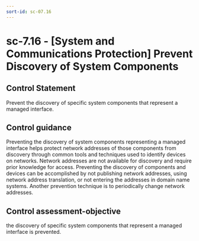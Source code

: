 ```yaml
---
sort-id: sc-07.16
---
```


# sc-7.16 - \[System and Communications Protection\] Prevent Discovery of System Components

## Control Statement

Prevent the discovery of specific system components that represent a managed interface.

## Control guidance

Preventing the discovery of system components representing a managed interface helps protect network addresses of those components from discovery through common tools and techniques used to identify devices on networks. Network addresses are not available for discovery and require prior knowledge for access. Preventing the discovery of components and devices can be accomplished by not publishing network addresses, using network address translation, or not entering the addresses in domain name systems. Another prevention technique is to periodically change network addresses.

## Control assessment-objective

the discovery of specific system components that represent a managed interface is prevented.
